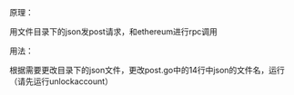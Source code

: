 原理：

用文件目录下的json发post请求，和ethereum进行rpc调用

用法：

根据需要更改目录下的json文件，更改post.go中的14行中json的文件名，运行（请先运行unlockaccount）